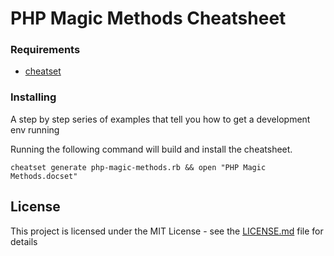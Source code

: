 # PHP Magic Methods Cheatsheet

### Requirements

- [cheatset](https://github.com/Kapeli/cheatset)

### Installing

A step by step series of examples that tell you how to get a development env running

Running the following command will build and install the cheatsheet.

```
cheatset generate php-magic-methods.rb && open "PHP Magic Methods.docset"
```

## License

This project is licensed under the MIT License - see the [LICENSE.md](LICENSE.md) file for details
